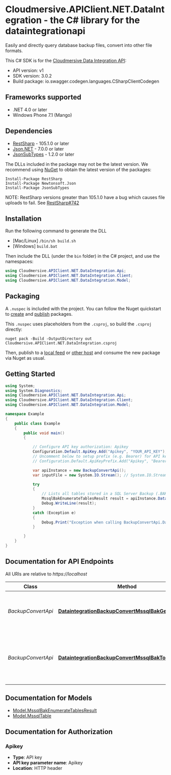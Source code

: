 # Cloudmersive.APIClient.NET.DataIntegration - the C# library for the dataintegrationapi

Easily and directly query database backup files, convert into other file formats.

This C# SDK is for the [Cloudmersive Data Integration API](https://cloudmersive.com/data-integration-api):

- API version: v1
- SDK version: 3.0.2
- Build package: io.swagger.codegen.languages.CSharpClientCodegen

<a name="frameworks-supported"></a>
## Frameworks supported
- .NET 4.0 or later
- Windows Phone 7.1 (Mango)

<a name="dependencies"></a>
## Dependencies
- [RestSharp](https://www.nuget.org/packages/RestSharp) - 105.1.0 or later
- [Json.NET](https://www.nuget.org/packages/Newtonsoft.Json/) - 7.0.0 or later
- [JsonSubTypes](https://www.nuget.org/packages/JsonSubTypes/) - 1.2.0 or later

The DLLs included in the package may not be the latest version. We recommend using [NuGet](https://docs.nuget.org/consume/installing-nuget) to obtain the latest version of the packages:
```
Install-Package RestSharp
Install-Package Newtonsoft.Json
Install-Package JsonSubTypes
```

NOTE: RestSharp versions greater than 105.1.0 have a bug which causes file uploads to fail. See [RestSharp#742](https://github.com/restsharp/RestSharp/issues/742)

<a name="installation"></a>
## Installation
Run the following command to generate the DLL
- [Mac/Linux] `/bin/sh build.sh`
- [Windows] `build.bat`

Then include the DLL (under the `bin` folder) in the C# project, and use the namespaces:
```csharp
using Cloudmersive.APIClient.NET.DataIntegration.Api;
using Cloudmersive.APIClient.NET.DataIntegration.Client;
using Cloudmersive.APIClient.NET.DataIntegration.Model;
```
<a name="packaging"></a>
## Packaging

A `.nuspec` is included with the project. You can follow the Nuget quickstart to [create](https://docs.microsoft.com/en-us/nuget/quickstart/create-and-publish-a-package#create-the-package) and [publish](https://docs.microsoft.com/en-us/nuget/quickstart/create-and-publish-a-package#publish-the-package) packages.

This `.nuspec` uses placeholders from the `.csproj`, so build the `.csproj` directly:

```
nuget pack -Build -OutputDirectory out Cloudmersive.APIClient.NET.DataIntegration.csproj
```

Then, publish to a [local feed](https://docs.microsoft.com/en-us/nuget/hosting-packages/local-feeds) or [other host](https://docs.microsoft.com/en-us/nuget/hosting-packages/overview) and consume the new package via Nuget as usual.

<a name="getting-started"></a>
## Getting Started

```csharp
using System;
using System.Diagnostics;
using Cloudmersive.APIClient.NET.DataIntegration.Api;
using Cloudmersive.APIClient.NET.DataIntegration.Client;
using Cloudmersive.APIClient.NET.DataIntegration.Model;

namespace Example
{
    public class Example
    {
        public void main()
        {

            // Configure API key authorization: Apikey
            Configuration.Default.ApiKey.Add("Apikey", "YOUR_API_KEY");
            // Uncomment below to setup prefix (e.g. Bearer) for API key, if needed
            // Configuration.Default.ApiKeyPrefix.Add("Apikey", "Bearer");

            var apiInstance = new BackupConvertApi();
            var inputFile = new System.IO.Stream(); // System.IO.Stream | Input file to perform the operation on (optional) 

            try
            {
                // Lists all tables stored in a SQL Server Backup (.BAK) file
                MssqlBakEnumerateTablesResult result = apiInstance.DataintegrationBackupConvertMssqlBakGetTablesPost(inputFile);
                Debug.WriteLine(result);
            }
            catch (Exception e)
            {
                Debug.Print("Exception when calling BackupConvertApi.DataintegrationBackupConvertMssqlBakGetTablesPost: " + e.Message );
            }

        }
    }
}
```

<a name="documentation-for-api-endpoints"></a>
## Documentation for API Endpoints

All URIs are relative to *https://localhost*

Class | Method | HTTP request | Description
------------ | ------------- | ------------- | -------------
*BackupConvertApi* | [**DataintegrationBackupConvertMssqlBakGetTablesPost**](docs/BackupConvertApi.md#dataintegrationbackupconvertmssqlbakgettablespost) | **POST** /dataintegration/backup/convert/mssql/bak/get/tables | Lists all tables stored in a SQL Server Backup (.BAK) file
*BackupConvertApi* | [**DataintegrationBackupConvertMssqlBakToCsvPost**](docs/BackupConvertApi.md#dataintegrationbackupconvertmssqlbaktocsvpost) | **POST** /dataintegration/backup/convert/mssql/bak/to/csv | Converts a SQL Server Backup (.BAK) file into CSV for a specified table


<a name="documentation-for-models"></a>
## Documentation for Models

 - [Model.MssqlBakEnumerateTablesResult](docs/MssqlBakEnumerateTablesResult.md)
 - [Model.MssqlTable](docs/MssqlTable.md)


<a name="documentation-for-authorization"></a>
## Documentation for Authorization

<a name="Apikey"></a>
### Apikey

- **Type**: API key
- **API key parameter name**: Apikey
- **Location**: HTTP header

